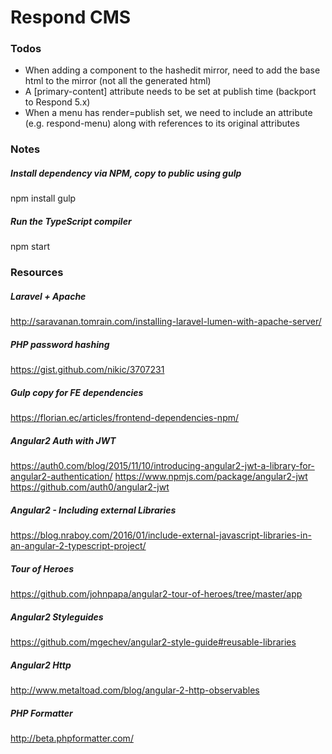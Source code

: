 # Respond CMS

### Todos
- When adding a component to the hashedit mirror, need to add the base html to the mirror (not all the generated html)
- A [primary-content] attribute needs to be set at publish time (backport to Respond 5.x)
- When a menu has render=publish set, we need to include an attribute (e.g. respond-menu) along with references to its original attributes


### Notes


##### Install dependency via NPM, copy to public using gulp
npm install
gulp

##### Run the TypeScript compiler
npm start


### Resources
##### Laravel + Apache
http://saravanan.tomrain.com/installing-laravel-lumen-with-apache-server/

##### PHP password hashing
https://gist.github.com/nikic/3707231

##### Gulp copy for FE dependencies
https://florian.ec/articles/frontend-dependencies-npm/

##### Angular2 Auth with JWT
https://auth0.com/blog/2015/11/10/introducing-angular2-jwt-a-library-for-angular2-authentication/
https://www.npmjs.com/package/angular2-jwt
https://github.com/auth0/angular2-jwt

##### Angular2 - Including external Libraries
https://blog.nraboy.com/2016/01/include-external-javascript-libraries-in-an-angular-2-typescript-project/

##### Tour of Heroes
https://github.com/johnpapa/angular2-tour-of-heroes/tree/master/app

##### Angular2 Styleguides
https://github.com/mgechev/angular2-style-guide#reusable-libraries

##### Angular2 Http
http://www.metaltoad.com/blog/angular-2-http-observables


##### PHP Formatter
http://beta.phpformatter.com/